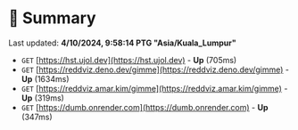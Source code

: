 # 📖 Summary
Last updated: **4/10/2024, 9:58:14 PTG "Asia/Kuala_Lumpur"**

- `GET` [https://hst.ujol.dev](https://hst.ujol.dev) - **Up** (705ms)
- `GET` [https://reddviz.deno.dev/gimme](https://reddviz.deno.dev/gimme) - **Up** (1634ms)
- `GET` [https://reddviz.amar.kim/gimme](https://reddviz.amar.kim/gimme) - **Up** (319ms)
- `GET` [https://dumb.onrender.com](https://dumb.onrender.com) - **Up** (347ms)
